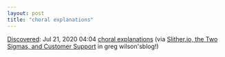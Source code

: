 ```yaml
---
layout: post
title: "choral explanations"
---
```

[Discovered](http://rolandtanglao.com/2020/07/29/p1-blogthis-checkvist-list-links-to-blog/): Jul 21, 2020 04:04 [choral explanations](https://hapgood.us/2016/05/13/choral-explanations/) (via [Slither.io, the Two Sigmas, and Customer Support](https://third-bit.com/2020/07/19/two-sigma.html) in greg wilson'sblog!)
